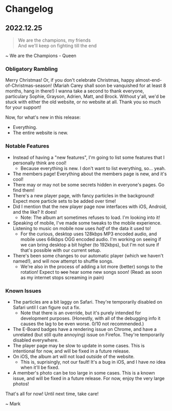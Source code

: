 # Changelog

## 2022.12.25

> We are the champions, my friends  
> And we'll keep on fighting till the end

~ We are the Champions - Queen

### Obligatory Rambling

Merry Christmas! Or, if you don't celebrate Christmas, happy almost-end-of-Christmas-season! (Mariah Carey shall soon be vanquished for at least 8 months, hang in there!) I wanna take a second to thank everyone, particulary Sophie, Grayson, Adrien, Matt, and Brock. Without y'all, we'd be stuck with either the old website, or no website at all. Thank you so much for your support!

Now, for what's new in this release:

- Everything.
- The entire website is new.

### Notable Features

- Instead of having a "new features", I'm going to list some features that I personally think are cool!
  - Because everything is new. I don't want to list everything, so... yeah.
- The members page! Everything about the members page is new, and it's cool!
- There may or may not be some secrets hidden in everyone's pages. Go find them!
- There's a new player page, with fancy particles in the background! Expect more particle sets to be added over time!
- Did I mention that the new player page now interfaces with iOS, Android, and the like? It does!
  - Note: The album art sometimes refuses to load. I'm looking into it!
- Speaking of mobile, I've made some tweaks to the mobile experience. Listening to music on mobile now uses _half_ of the data it used to!
  - For the curious, desktop uses 128kbps MP3 encoded audio, and mobile uses 64kbps OGG encoded audio. I'm working on seeing if we can bring desktop a bit higher (to 192kbps), but I'm not sure if that's possible with our current setup.
- There's been some changes to our automatic player (which we haven't named!), and will now attempt to shuffle songs.
  - We're also in the process of adding a lot more (better) songs to the rotation! Expect to ~~see~~ hear some new songs soon! (Read: as soon as my internet stops screaming in pain)

### Known Issues

- The particles are a bit laggy on Safari. They're temporarily disabled on Safari until I can figure out a fix.
  - Note that there is an override, but it's purely intended for development purposes. (Honestly, with all of the debugging info it causes the lag to be even worse. 0/10 not recommended.)
- The E-Board badges have a rendering issue on Chrome, and have a unrelated (but still quite annoying) issue on Firefox. They're temporarily disabled everywhere.
- The player page may be slow to update in some cases. This is intentional for now, and will be fixed in a future release.
- On iOS, the album art will not load outside of the website.
  - This is, suprisingly, not our fault! It's a bug in iOS, and I have _no_ idea when it'll be fixed.
- A member's photo can be too large in some cases. This is a known issue, and will be fixed in a future release. For now, enjoy the very large photos!

That's all for now! Until next time, take care!

~ Mark
